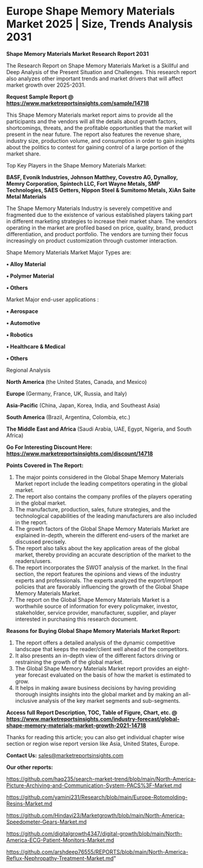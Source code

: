 # Europe Shape Memory Materials Market 2025 | Size, Trends Analysis 2031

<strong>Shape Memory Materials Market Research Report 2031</strong>

The Research Report on Shape Memory Materials Market is a Skillful and Deep Analysis of the Present Situation and Challenges. This research report also analyzes other important trends and market drivers that will affect market growth over 2025-2031.

<strong>Request Sample Report @ <a href=https://www.marketreportsinsights.com/sample/14718>https://www.marketreportsinsights.com/sample/14718</a></strong>

This Shape Memory Materials market report aims to provide all the participants and the vendors will all the details about growth factors, shortcomings, threats, and the profitable opportunities that the market will present in the near future. The report also features the revenue share, industry size, production volume, and consumption in order to gain insights about the politics to contest for gaining control of a large portion of the market share.

Top Key Players in the Shape Memory Materials Market:

<strong>BASF, Evonik Industries, Johnson Matthey, Covestro AG, Dynalloy, Memry Corporation, Spintech LLC, Fort Wayne Metals, SMP Technologies, SAES Getters, Nippon Steel & Sumitomo Metals, XiAn Saite Metal Materials</strong>

The Shape Memory Materials Industry is severely competitive and fragmented due to the existence of various established players taking part in different marketing strategies to increase their market share. The vendors operating in the market are profiled based on price, quality, brand, product differentiation, and product portfolio. The vendors are turning their focus increasingly on product customization through customer interaction.

Shape Memory Materials Market Major Types are:

<strong>• Alloy Material

• Polymer Material

• Others</strong>

Market Major end-user applications :

<strong>• Aerospace

• Automotive

• Robotics

• Healthcare & Medical

• Others</strong>

Regional Analysis

</u><strong><b>North America</b></strong> (the United States, Canada, and Mexico)

<strong><b>Europe </b></strong>(Germany, France, UK, Russia, and Italy)

<strong><b>Asia-Pacific</b></strong> (China, Japan, Korea, India, and Southeast Asia)

<strong><b>South America</b></strong> (Brazil, Argentina, Colombia, etc.)

<strong><b>The Middle East and Africa</b></strong> (Saudi Arabia, UAE, Egypt, Nigeria, and South Africa)

<strong>Go For Interesting Discount Here: <a href=https://www.marketreportsinsights.com/discount/14718>https://www.marketreportsinsights.com/discount/14718</a></strong>

<strong>Points Covered in The Report:</strong>
<ol>
  <li>The major points considered in the Global Shape Memory Materials Market report include the leading competitors operating in the global market.</li>
  <li>The report also contains the company profiles of the players operating in the global market.</li>
  <li>The manufacture, production, sales, future strategies, and the technological capabilities of the leading manufacturers are also included in the report.</li>
  <li>The growth factors of the Global Shape Memory Materials Market are explained in-depth, wherein the different end-users of the market are discussed precisely.</li>
  <li>The report also talks about the key application areas of the global market, thereby providing an accurate description of the market to the readers/users.</li>
  <li>The report incorporates the SWOT analysis of the market. In the final section, the report features the opinions and views of the industry experts and professionals. The experts analyzed the export/import policies that are favorably influencing the growth of the Global Shape Memory Materials Market.</li>
  <li>The report on the Global Shape Memory Materials Market is a worthwhile source of information for every policymaker, investor, stakeholder, service provider, manufacturer, supplier, and player interested in purchasing this research document.</li>
</ol>
<strong>Reasons for Buying Global Shape Memory Materials Market Report:</strong>

<ol>
  <li>The report offers a detailed analysis of the dynamic competitive landscape that keeps the reader/client well ahead of the competitors.</li>
  <li>It also presents an in-depth view of the different factors driving or restraining the growth of the global market.</li>
  <li>The Global Shape Memory Materials Market report provides an eight-year forecast evaluated on the basis of how the market is estimated to grow.</li>
  <li>It helps in making aware business decisions by having providing thorough insights insights into the global market and by making an all-inclusive analysis of the key market segments and sub-segments.</li>
</ol>
<strong>Access full Report Description, TOC, Table of Figure, Chart, etc. @ <a href=https://www.marketreportsinsights.com/industry-forecast/global-shape-memory-materials-market-growth-2021-14718>https://www.marketreportsinsights.com/industry-forecast/global-shape-memory-materials-market-growth-2021-14718</a></strong>


Thanks for reading this article; you can also get individual chapter wise section or region wise report version like Asia, United States, Europe.

<strong>Contact Us:</strong>
sales@marketreportsinsights.com

<strong>Our other reports:</strong>

<a href=https://github.com/haq235/search-market-trend/blob/main/North-America-Picture-Archiving-and-Communication-System-PACS%3F-Market.md>https://github.com/haq235/search-market-trend/blob/main/North-America-Picture-Archiving-and-Communication-System-PACS%3F-Market.md</a>

<a href=https://github.com/yamini231/Research/blob/main/Europe-Rotomolding-Resins-Market.md>https://github.com/yamini231/Research/blob/main/Europe-Rotomolding-Resins-Market.md</a>

<a href=https://github.com/Hindavi23/Marketgrowth/blob/main/North-America-Speedometer-Gears-Market.md>https://github.com/Hindavi23/Marketgrowth/blob/main/North-America-Speedometer-Gears-Market.md</a>

<a href=https://github.com/digitalgrowth4347/digital-growth/blob/main/North-America-ECG-Patient-Monitors-Market.md>https://github.com/digitalgrowth4347/digital-growth/blob/main/North-America-ECG-Patient-Monitors-Market.md</a>

<a href=https://github.com/arshdeep76555/REPORTS/blob/main/North-America-Reflux-Nephropathy-Treatment-Market.md>https://github.com/arshdeep76555/REPORTS/blob/main/North-America-Reflux-Nephropathy-Treatment-Market.md</a>"
